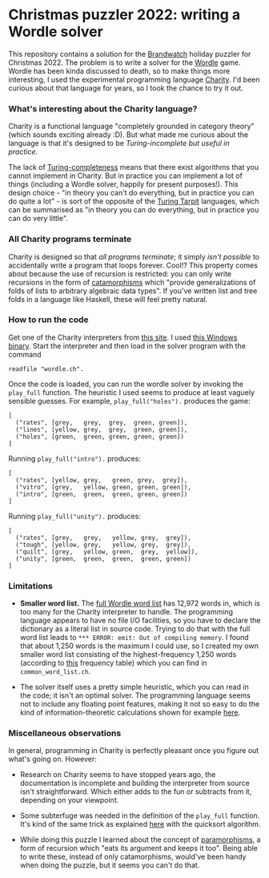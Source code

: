 # Christmas puzzler 2022: writing a Wordle solver


This repository contains a solution for the [Brandwatch](https://www.brandwatch.com/) holiday puzzler for Christmas 2022. The problem is to write a solver for the [Wordle](https://www.nytimes.com/games/wordle/index.html) game. Wordle has been kinda discussed to death, so to make things more interesting, I used the experimental programming language [Charity](https://github.com/mietek/charity-lang). I'd been curious about that language for years, so I took the chance to try it out.


### What's interesting about the Charity language?


Charity is a functional language "completely grounded in category theory" (which sounds exciting already :D). But what made me curious about the language is that it's designed to be _Turing-incomplete but useful in practice_.

The lack of [Turing-completeness](https://en.wikipedia.org/wiki/Turing_completeness) means that there exist algorithms that you cannot implement in Charity. But in practice you can implement a lot of things (including a Wordle solver, happily for present purposes!). This design choice - "in theory you can't do everything, but in practice you can do quite a lot" - is
sort of the opposite of the [Turing Tarpit](https://en.wikipedia.org/wiki/Turing_tarpit) languages, which can be summarised as "in theory you can do everything, but in practice you can do very little".


### All Charity programs terminate

Charity is designed so that _all programs terminate_; it simply _isn't possible_ to accidentally write a program that loops forever. Cool!? This property comes about because the use of recursion is restricted: you can only write recursions in the form of [catamorphisms](https://en.wikipedia.org/wiki/Catamorphism) which
"provide generalizations of folds of lists to arbitrary algebraic data types". If you've written list and tree folds in a language like Haskell, these will feel pretty natural.

### How to run the code

Get one of the Charity interpreters from [this site](https://github.com/mietek/charity-lang). I used [this Windows binary](https://github.com/mietek/charity-lang/blob/master/bin/2000-10-12-charity-bin-windows-i386.zip). Start the interpreter and then load in the solver program with the command

```readfile "wordle.ch".```

Once the code is loaded, you can run the wordle solver by invoking the `play_full` function. The heuristic I used seems to produce at least vaguely sensible guesses. For example, `play_full("holes").` produces the game:

```
[
  ("rates", [grey,   grey,  grey,  green, green]),
  ("lines", [yellow, grey,  grey,  green, green]),
  ("holes", [green,  green, green, green, green])
]
```

Running `play_full("intro").` produces:

```
[
  ("rates", [yellow, grey,   green, grey,  grey]),
  ("vitro", [grey,   yellow, green, green, green]),
  ("intro", [green,  green,  green, green, green])
]
```

Running `play_full("unity").` produces:

```
[
  ("rates", [grey,   grey,   yellow, grey,  grey]),
  ("tough", [yellow, grey,   yellow, grey,  grey]),
  ("quilt", [grey,   yellow, green,  grey,  yellow]),
  ("unity", [green,  green,  green,  green, green])
]
```


### Limitations

* **Smaller word list.** The [full Wordle word list](https://gist.github.com/dracos/dd0668f281e685bad51479e5acaadb93) has 12,972 words in, which is too many for the Charity interpreter to handle. The programming language appears to have no file I/O facilities, so you have to declare the dictionary as a literal list in source code. Trying to do that with the full word list leads to `*** ERROR: emit: Out of compiling memory`. I found that about 1,250 words is the maximum I could use, so I created my own smaller word list consisting of the highest-frequency 1,250 words (according to [this](https://www.kaggle.com/datasets/rtatman/english-word-frequency) frequency table) which you can find in `common_word_list.ch`.
 

- The solver itself uses a pretty simple heuristic, which you can read in the code; it isn't an optimal solver. The programming language seems not to include any floating point features, making it not so easy to do the kind of information-theoretic calculations shown for example [here](https://www.3blue1brown.com/lessons/wordle).


### Miscellaneous observations

In general, programming in Charity is perfectly pleasant once you figure out what's going on. However:

- Research on Charity seems to have stopped years ago, the documentation is incomplete and building the interpreter from source isn't straightforward. Which either adds to the fun or subtracts from it, depending on your viewpoint.

- Some subterfuge was needed in the definition of the `play_full` function. It's kind of the same trick as explained [here](https://en.wikipedia.org/wiki/Total_functional_programming) with the quicksort algorithm.

- While doing this puzzle I learned about the concept of [paramorphisms](https://en.wikipedia.org/wiki/Paramorphism), a form of recursion which "eats its argument and keeps it too". Being able to write these, instead of only catamorphisms, would've been handy when doing the puzzle, but it seems you can't do that.




